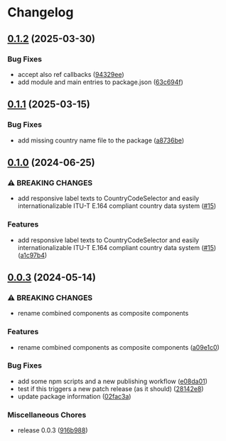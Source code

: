 # Changelog

## [0.1.2](https://github.com/jariikonen/mui-country-code-selector/compare/mui-country-code-selector-v0.1.1...mui-country-code-selector-v0.1.2) (2025-03-30)


### Bug Fixes

* accept also ref callbacks ([94329ee](https://github.com/jariikonen/mui-country-code-selector/commit/94329eebc7d6b769a351833775ac2248403c33df))
* add module and main entries to package.json ([63c694f](https://github.com/jariikonen/mui-country-code-selector/commit/63c694f3cd535ac4251eab0326ba59e802be440e))

## [0.1.1](https://github.com/jariikonen/mui-country-code-selector/compare/mui-country-code-selector-v0.1.0...mui-country-code-selector-v0.1.1) (2025-03-15)


### Bug Fixes

* add missing country name file to the package ([a8736be](https://github.com/jariikonen/mui-country-code-selector/commit/a8736be4b5aa0941b3610e519f657b2c0c350555))

## [0.1.0](https://github.com/jariikonen/mui-country-code-selector/compare/mui-country-code-selector-v0.0.3...mui-country-code-selector-v0.1.0) (2024-06-25)


### ⚠ BREAKING CHANGES

* add responsive label texts to CountryCodeSelector and easily internationalizable ITU-T E.164 compliant country data system ([#15](https://github.com/jariikonen/mui-country-code-selector/issues/15))

### Features

* add responsive label texts to CountryCodeSelector and easily internationalizable ITU-T E.164 compliant country data system ([#15](https://github.com/jariikonen/mui-country-code-selector/issues/15)) ([a1c97b4](https://github.com/jariikonen/mui-country-code-selector/commit/a1c97b45f2b0adaeb8a00cb81737c1b7a23a2470))

## [0.0.3](https://github.com/jariikonen/mui-country-code-selector/compare/mui-country-code-selector-v0.0.2...mui-country-code-selector-v0.0.3) (2024-05-14)


### ⚠ BREAKING CHANGES

* rename combined components as composite components

### Features

* rename combined components as composite components ([a09e1c0](https://github.com/jariikonen/mui-country-code-selector/commit/a09e1c078e7623c9e3b1115b0e82fd08db41486f))


### Bug Fixes

* add some npm scripts and a new publishing workflow ([e08da01](https://github.com/jariikonen/mui-country-code-selector/commit/e08da0133bb74bee7e82f824db8a1a462cb44519))
* test if this triggers a new patch release (as it should) ([28142e8](https://github.com/jariikonen/mui-country-code-selector/commit/28142e869d546f6376ccc6d85fc9179a48f39fa6))
* update package information ([02fac3a](https://github.com/jariikonen/mui-country-code-selector/commit/02fac3aee0e74271f8f2c8a20191e51395730cb4))


### Miscellaneous Chores

* release 0.0.3 ([916b988](https://github.com/jariikonen/mui-country-code-selector/commit/916b98809c41d33e53a64a4f2a461de883e772e6))
